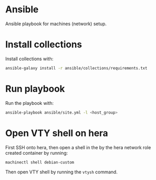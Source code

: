Ansible
================

Ansible playbook for machines (network) setup.

# Install collections
Install collections with:
```sh
ansible-galaxy install -r ansible/collections/requirements.txt
```

# Run playbook
Run the playbook with:
```sh
ansible-playbook ansible/site.yml -l <host_group>
```

# Open VTY shell on hera
First SSH onto hera, then open a shell in the by the hera network role created container by running:
```sh
machinectl shell debian-custom
```

Then open VTY shell by running the `vtysh` command.
